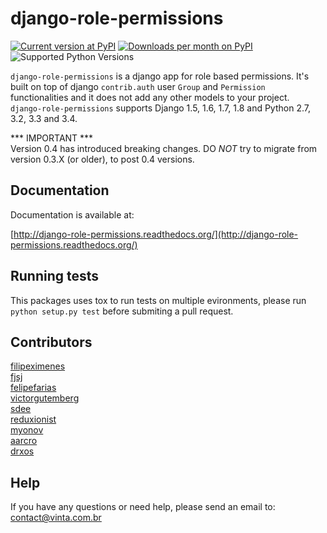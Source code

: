 # django-role-permissions

[![Current version at PyPI](https://img.shields.io/pypi/v/django-role-permissions.svg)](https://pypi.python.org/pypi/django-role-permissions)
[![Downloads per month on PyPI](https://img.shields.io/pypi/dm/django-role-permissions.svg)](https://pypi.python.org/pypi/django-role-permissions)
![Supported Python Versions](https://img.shields.io/pypi/pyversions/django-role-permissions.svg)

```django-role-permissions``` is a django app for role based permissions. It's built on top of django ```contrib.auth``` user ```Group``` and ```Permission``` functionalities and it does not add any other models to your project.   
```django-role-permissions``` supports Django 1.5, 1.6, 1.7, 1.8 and Python 2.7, 3.2, 3.3 and 3.4.

*** IMPORTANT ***   
Version 0.4 has introduced breaking changes. DO *NOT* try to migrate from version 0.3.X (or older), to post 0.4 versions.

## Documentation

Documentation is available at:

[http://django-role-permissions.readthedocs.org/](http://django-role-permissions.readthedocs.org/)

## Running tests

This packages uses tox to run tests on multiple evironments, please run ```python setup.py test``` before submiting a pull request.

## Contributors

[filipeximenes](https://github.com/filipeximenes)   
[fjsj](https://github.com/fjsj)  
[felipefarias](https://github.com/felipefarias)  
[victorgutemberg](https://github.com/victorgutemberg)  
[sdee](https://github.com/sdee)  
[reduxionist](https://github.com/reduxionist)  
[myonov](https://github.com/myonov)  
[aarcro](https://github.com/aarcro)  
[drxos](https://github.com/drxos)  

## Help

If you have any questions or need help, please send an email to: contact@vinta.com.br
